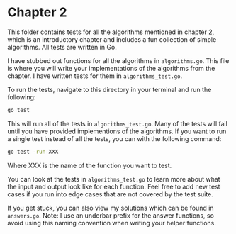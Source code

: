 # Chapter 2

This folder contains tests for all the algorithms mentioned in chapter 2, which is an introductory chapter and includes a fun collection of simple algorithms. All tests are written in Go.

I have stubbed out functions for all the algorithms in `algorithms.go`. This file is where you will write your implementations of the algorithms from the chapter. I have written tests for them in `algorithms_test.go`.

To run the tests, navigate to this directory in your terminal and run the following:

```bash
go test
```

This will run all of the tests in `algorithms_test.go`. Many of the tests will fail until you have provided implementions of the algorithms. If you want to run a single test instead of all the tests, you can with the following command:

```bash
go test -run XXX
```

Where XXX is the name of the function you want to test.

You can look at the tests in `algorithms_test.go` to learn more about what the input and output look like for each function. Feel free to add new test cases if you run into edge cases that are not covered by the test suite.

If you get stuck, you can also view my solutions which can be found in `answers.go`. Note: I use an underbar prefix for the answer functions, so avoid using this naming convention when writing your helper functions.